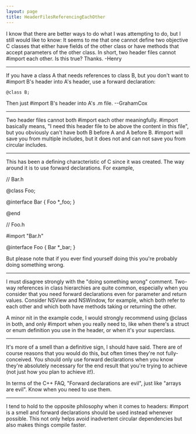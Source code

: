 ```yaml
---
layout: page
title: HeaderFilesReferencingEachOther
---
```



I know that there are better ways to do what I was attempting to do, but I still would like to know:
It seems to me that one cannot define two objective C classes that either have fields of the other class or have methods that accept parameters of the other class.
In short, two header files cannot #import each other. Is this true? Thanks.
-Henry

----

If you have a class A that needs references to class B, but you don't want to #import B's header into A's header, use a forward declaration:

    @class B;

Then just #import B's header into A's .m file. --GrahamCox

----

Two header files cannot both #import each other meaningfully. #import basically means, "I need this header file to be above the content in this file", but you obviously can't have both B before A and A before B. #import will save you from multiple includes, but it does not and can not save you from circular includes.

----

This has been a defining characteristic of C since it was created.  The way around it is to use forward declarations.  For example,

    
// Bar.h

@class Foo;

@interface Bar
{
        Foo *_foo;
}

@end


    
// Foo.h

#import "Bar.h"

@interface Foo
{
        Bar *_bar;
}


But please note that if you ever find yourself doing this you're probably doing something wrong.

----
I must disagree strongly with the "doing something wrong" comment. Two-way references in class hierarchies are quite common, especially when you consider that you need forward declarations even for parameter and return values. Consider NSView and NSWindow, for example, which both refer to each other and which both have methods taking or returning the other.

A minor nit in the example code, I would strongly recommend using @class in both, and only #import when you really need to, like when there's a struct or enum definition you use in the header, or when it's your superclass.

----

It's more of a smell than a definitive sign, I should have said.  There are of course reasons that you would do this, but often times they're not fully-conceived.  You should only use forward declarations when you know they're absolutely necessary for the end result that you're trying to achieve (not just how you plan to achieve it!).

In terms of the C++ FAQ, "Forward declarations are evil", just like "arrays are evil".  Know when you need to use them.

----
I tend to hold to the opposite philosophy when it comes to headers: #import is a smell and forward declarations should be used instead whenever possible. This not only helps avoid inadvertent circular dependencies but also makes things compile faster.

